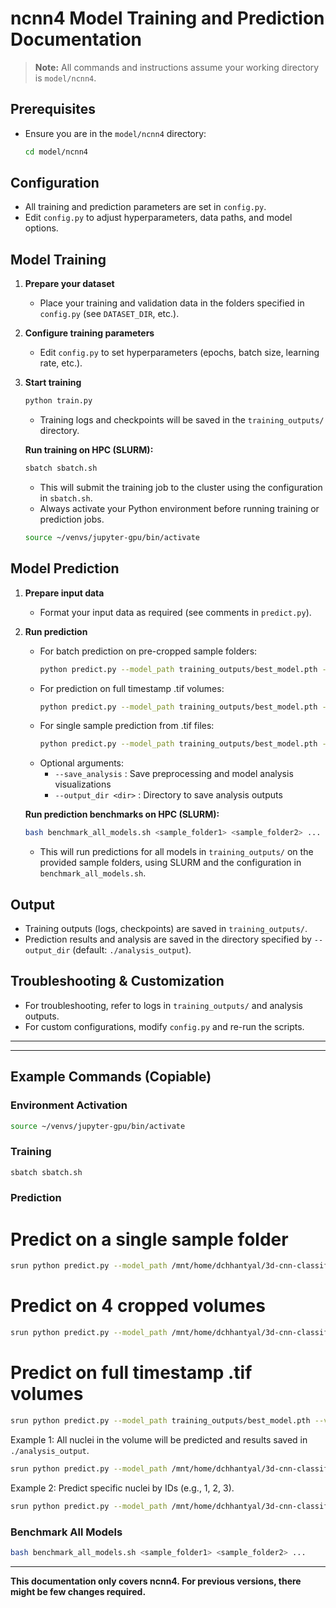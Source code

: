 # ncnn4 Model Training and Prediction Documentation

> **Note:** All commands and instructions assume your working directory is `model/ncnn4`.

## Prerequisites

-   Ensure you are in the `model/ncnn4` directory:
    ```bash
    cd model/ncnn4
    ```

## Configuration

-   All training and prediction parameters are set in `config.py`.
-   Edit `config.py` to adjust hyperparameters, data paths, and model options.

## Model Training

1. **Prepare your dataset**

    - Place your training and validation data in the folders specified in `config.py` (see `DATASET_DIR`, etc.).

2. **Configure training parameters**

    - Edit `config.py` to set hyperparameters (epochs, batch size, learning rate, etc.).

3. **Start training**

    ```bash
    python train.py
    ```

    - Training logs and checkpoints will be saved in the `training_outputs/` directory.

    **Run training on HPC (SLURM):**

    ```bash
    sbatch sbatch.sh
    ```

    - This will submit the training job to the cluster using the configuration in `sbatch.sh`.
    - Always activate your Python environment before running training or prediction jobs.

    ```bash
    source ~/venvs/jupyter-gpu/bin/activate
    ```

## Model Prediction

1. **Prepare input data**

    - Format your input data as required (see comments in `predict.py`).

2. **Run prediction**

    - For batch prediction on pre-cropped sample folders:
        ```bash
        python predict.py --model_path training_outputs/best_model.pth --folder_path <sample_folder1> <sample_folder2> ...
        ```
    - For prediction on full timestamp .tif volumes:
        ```bash
        python predict.py --model_path training_outputs/best_model.pth --volumes <t-1.tif> <t.tif> <t+1.tif> <mask.tif> --full_timestamp [--nuclei_ids 1,2,3]
        ```
    - For single sample prediction from .tif files:
        ```bash
        python predict.py --model_path training_outputs/best_model.pth --volumes <t-1.tif> <t.tif> <t+1.tif> <mask.tif>
        ```
    - Optional arguments:
        - `--save_analysis` : Save preprocessing and model analysis visualizations
        - `--output_dir <dir>` : Directory to save analysis outputs

    **Run prediction benchmarks on HPC (SLURM):**

    ```bash
    bash benchmark_all_models.sh <sample_folder1> <sample_folder2> ...
    ```

    - This will run predictions for all models in `training_outputs/` on the provided sample folders, using SLURM and the configuration in `benchmark_all_models.sh`.

## Output

-   Training outputs (logs, checkpoints) are saved in `training_outputs/`.
-   Prediction results and analysis are saved in the directory specified by `--output_dir` (default: `./analysis_output`).

## Troubleshooting & Customization

-   For troubleshooting, refer to logs in `training_outputs/` and analysis outputs.
-   For custom configurations, modify `config.py` and re-run the scripts.

---

---

## Example Commands (Copiable)

### Environment Activation

```bash
source ~/venvs/jupyter-gpu/bin/activate
```

### Training

```bash
sbatch sbatch.sh
```

### Prediction

# Predict on a single sample folder

```bash
srun python predict.py --model_path /mnt/home/dchhantyal/3d-cnn-classification/model/ncnn4/training_outputs/no-aug/best_model.pth --folder_path /mnt/home/dchhantyal/3d-cnn-classification/data/nuclei_state_dataset/v3/mitotic/230212_stack6_frame_065_nucleus_018_count_17
```

# Predict on 4 cropped volumes

```bash
srun python predict.py --model_path /mnt/home/dchhantyal/3d-cnn-classification/model/ncnn4/training_outputs/no-aug/best_model.pth --volumes /mnt/home/dchhantyal/3d-cnn-classification/data/nuclei_state_dataset/v3/mitotic/230212_stack6_frame_027_nucleus_014_count_16/t-1/raw_cropped.tif /mnt/home/dchhantyal/3d-cnn-classification/data/nuclei_state_dataset/v3/mitotic/230212_stack6_frame_027_nucleus_014_count_16/t/raw_cropped.tif /mnt/home/dchhantyal/3d-cnn-classification/data/nuclei_state_dataset/v3/mitotic/230212_stack6_frame_027_nucleus_014_count_16/t+1/raw_cropped.tif /mnt/home/dchhantyal/3d-cnn-classification/data/nuclei_state_dataset/v3/mitotic/230212_stack6_frame_027_nucleus_014_count_16/t/binary_label_cropped.tif
```

# Predict on full timestamp .tif volumes

```bash
srun python predict.py --model_path training_outputs/best_model.pth --volumes <t-1.tif> <t.tif> <t+1.tif> <mask.tif> --full_timestamp [--nuclei_ids 1,2,3]
```

Example 1: All nuclei in the volume will be predicted and results saved in `./analysis_output`.

```bash
srun python predict.py --model_path /mnt/home/dchhantyal/3d-cnn-classification/model/ncnn4/training_outputs/no-aug/best_model.pth --volumes /mnt/home/dchhantyal/3d-cnn-classification/raw-data/230212_stack6/registered_images/nuclei_reg8_29.tif /mnt/home/dchhantyal/3d-cnn-classification/raw-data/230212_stack6/registered_images/nuclei_reg8_30.tif /mnt/home/dchhantyal/3d-cnn-classification/raw-data/230212_stack6/registered_images/nuclei_reg8_31.tif /mnt/home/dchhantyal/3d-cnn-classification/raw-data/230212_stack6/registered_label_images/label_reg8_30.tif --full_timestamp
```

Example 2: Predict specific nuclei by IDs (e.g., 1, 2, 3).

```bash
srun python predict.py --model_path /mnt/home/dchhantyal/3d-cnn-classification/model/ncnn4/training_outputs/no-aug/best_model.pth --volumes /mnt/home/dchhantyal/3d-cnn-classification/raw-data/230212_stack6/registered_images/nuclei_reg8_29.tif /mnt/home/dchhantyal/3d-cnn-classification/raw-data/230212_stack6/registered_images/nuclei_reg8_30.tif /mnt/home/dchhantyal/3d-cnn-classification/raw-data/230212_stack6/registered_images/nuclei_reg8_31.tif /mnt/home/dchhantyal/3d-cnn-classification/raw-data/230212_stack6/registered_label_images/label_reg8_30.tif --full_timestamp --nuclei_ids "16,17"
```

### Benchmark All Models

```bash
bash benchmark_all_models.sh <sample_folder1> <sample_folder2> ...
```

---

**This documentation only covers ncnn4. For previous versions, there might be few changes required.**
